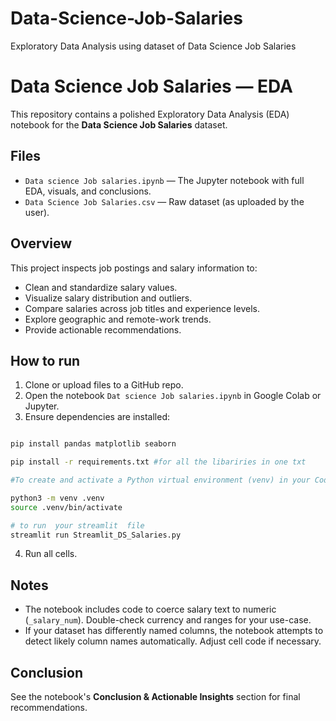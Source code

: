 # Data-Science-Job-Salaries
Exploratory Data Analysis using dataset of Data Science Job Salaries


# Data Science Job Salaries — EDA

This repository contains a polished Exploratory Data Analysis (EDA) notebook for the **Data Science Job Salaries** dataset.

## Files
- `Data science Job salaries.ipynb` — The Jupyter notebook with full EDA, visuals, and conclusions.
- `Data Science Job Salaries.csv` — Raw dataset (as uploaded by the user).

## Overview
This project inspects job postings and salary information to:
- Clean and standardize salary values.
- Visualize salary distribution and outliers.
- Compare salaries across job titles and experience levels.
- Explore geographic and remote-work trends.
- Provide actionable recommendations.

## How to run
1. Clone or upload files to a GitHub repo.
2. Open the notebook `Dat science Job salaries.ipynb` in Google Colab or Jupyter.
3. Ensure dependencies are installed:
```bash

pip install pandas matplotlib seaborn

pip install -r requirements.txt #for all the libariries in one txt

#To create and activate a Python virtual environment (venv) in your Codespace, use these #commands in your terminal:

python3 -m venv .venv
source .venv/bin/activate 

# to run  your streamlit  file
streamlit run Streamlit_DS_Salaries.py

```
4. Run all cells.

## Notes
- The notebook includes code to coerce salary text to numeric (`_salary_num`). Double-check currency and ranges for your use-case.
- If your dataset has differently named columns, the notebook attempts to detect likely column names automatically. Adjust cell code if necessary.

## Conclusion
See the notebook's **Conclusion & Actionable Insights** section for final recommendations.
